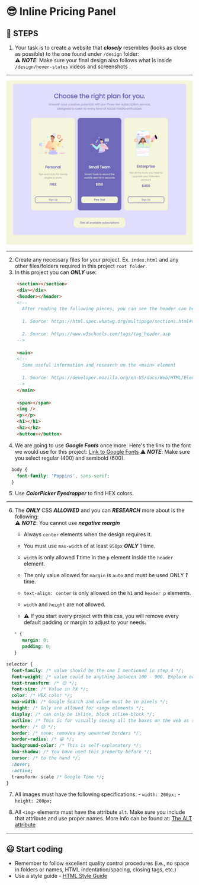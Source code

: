 # 😎 Inline Pricing Panel

## 🏁 STEPS

1. Your task is to create a website that **_closely_** resembles (looks as close as possible) to the one found under `/design` folder:<br>
   ⚠️ **_NOTE_**: Make sure your final design also follows what is inside `/design/hover-states` videos and screenshots . <br>

---

![Pricing Panel](./design/pricing-panel-design.jpeg)<br>

---

2. Create any necessary files for your project. Ex. `index.html` and any other files/folders required in this project `root folder`. <br>
3. In this project you can **_ONLY_** use:

```HTML
    <section></section>
    <div></div>
    <header></header>
    <!--
      After reading the following pieces, you can see the header can be used in multiple places:

      1. Source: https://html.spec.whatwg.org/multipage/sections.html#the-header-element

      2. Source: https://www.w3schools.com/tags/tag_header.asp
    -->

    <main>
    <!--
      Some useful information and research on the <main> element

      1. Source: https://developer.mozilla.org/en-US/docs/Web/HTML/Element/main
    -->
    </main>

    <span></span>
    <img />
    <p></p>
    <h1></h1>
    <h2></h2>
    <button></button>
```

4. We are going to use **_Google Fonts_** once more. Here's the link to the font we would use for this project: [Link to Google Fonts](https://fonts.google.com/specimen/Poppins?query=pop)
   ⚠️ **_NOTE_**: Make sure you select regular (400) and semibold (600).

```CSS
  body {
    font-family: 'Poppins', sans-serif;
  }
```

5. Use **_ColorPicker Eyedropper_** to find HEX colors.

---

6. The **_ONLY_** CSS **_ALLOWED_** and you can **_RESEARCH_** more about is the following:<br>
   ⚠️ **_NOTE_**: You cannot use **_negative margin_**<br>

   - Always `center` elements when the design requires it.
   - You must use `max-width` of at least `950px` **_ONLY_** 1 time.
   - `width` is only allowed **_1_** time in the `p` element inside the `header` element.
   - The only value allowed for `margin` is `auto` and must be used ONLY **_1_** time.
   - `text-align: center` is only allowed on the `h1` and `header p` elements.
   - `width` and `height` are not allowed.

   - ⚠️ If you start every project with this css, you will remove every default padding or margin to adjust to your needs.

```CSS
   * {
      margin: 0;
      padding: 0;
   }
```

```CSS
selector {
  font-family: /* value should be the one I mentioned in step 4 */;
  font-weight: /* value could be anything between 100 - 900. Explore or research 💡 */;
  text-transform: /* 😊 */;
  font-size: /* Value in PX */;
  color: /* HEX color */;
  max-width: /* Google Search and value must be in pixels */;
  height: /* Only are allowed for <img> elements */;
  display: /* can only be inline, block inline-block */;
  outline: /* This is for visually seeing all the boxes on the web as shown by your instructor before */;
  border: /* 😊 */;
  border: /* none: removes any unwanted borders */;
  border-radius: /* 😀 */;
  background-color: /* This is self-explanatory */;
  box-shadow: /* You have used this property before */;
  cursor: /* to the hand */;
  :hover;
  :active;
  transform: scale /* Google Time */;
}
```

7. All images must have the following specifications: - `width: 200px;` - `height: 200px;`
   <br>

8. All `<img>` elements must have the attribute `alt`. Make sure you include that attribute and use proper names. More info can be found at: [The ALT attribute](https://www.w3schools.com/TAGS/att_img_alt.asp)

---

## 😃 Start coding

- Remember to follow excellent quality control procedures (i.e., no space in folders or names, HTML indentation/spacing, closing tags, etc.)
- Use a style guide - [HTML Style Guide](https://www.w3schools.com/htmL/html5_syntax.asp)
